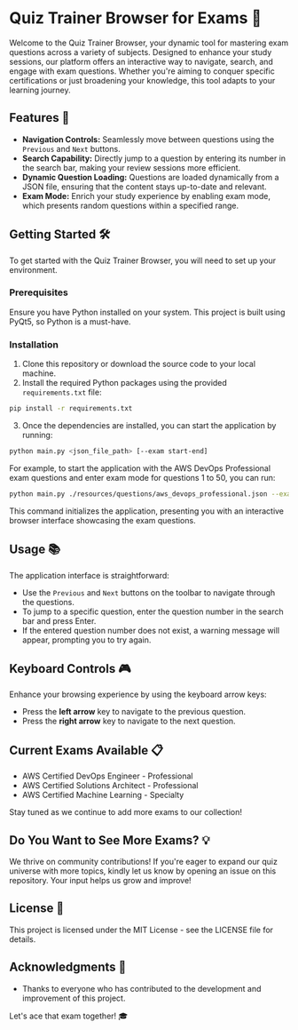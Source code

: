 
# Quiz Trainer Browser for Exams 🚀

Welcome to the Quiz Trainer Browser, your dynamic tool for mastering exam questions across a variety of subjects. Designed to enhance your study sessions, our platform offers an interactive way to navigate, search, and engage with exam questions. Whether you're aiming to conquer specific certifications or just broadening your knowledge, this tool adapts to your learning journey.

## Features 🌟

- **Navigation Controls:** Seamlessly move between questions using the `Previous` and `Next` buttons.
- **Search Capability:** Directly jump to a question by entering its number in the search bar, making your review sessions more efficient.
- **Dynamic Question Loading:** Questions are loaded dynamically from a JSON file, ensuring that the content stays up-to-date and relevant.
- **Exam Mode:** Enrich your study experience by enabling exam mode, which presents random questions within a specified range.

## Getting Started 🛠️

To get started with the Quiz Trainer Browser, you will need to set up your environment.

### Prerequisites

Ensure you have Python installed on your system. This project is built using PyQt5, so Python is a must-have.

### Installation

1. Clone this repository or download the source code to your local machine.
2. Install the required Python packages using the provided `requirements.txt` file:

```bash
pip install -r requirements.txt
```

3. Once the dependencies are installed, you can start the application by running:

```bash
python main.py <json_file_path> [--exam start-end]
```

For example, to start the application with the AWS DevOps Professional exam questions and enter exam mode for questions 1 to 50, you can run:

```bash
python main.py ./resources/questions/aws_devops_professional.json --exam 1-50
```

This command initializes the application, presenting you with an interactive browser interface showcasing the exam questions.

## Usage 📚

The application interface is straightforward:

- Use the `Previous` and `Next` buttons on the toolbar to navigate through the questions.
- To jump to a specific question, enter the question number in the search bar and press Enter.
- If the entered question number does not exist, a warning message will appear, prompting you to try again.

## Keyboard Controls 🎮

Enhance your browsing experience by using the keyboard arrow keys:

- Press the **left arrow** key to navigate to the previous question.
- Press the **right arrow** key to navigate to the next question.

## Current Exams Available 📋

- AWS Certified DevOps Engineer - Professional
- AWS Certified Solutions Architect - Professional
- AWS Certified Machine Learning - Specialty

Stay tuned as we continue to add more exams to our collection!

## Do You Want to See More Exams? 💡

We thrive on community contributions! If you're eager to expand our quiz universe with more topics, kindly let us know by opening an issue on this repository. Your input helps us grow and improve!

## License 📄

This project is licensed under the MIT License - see the LICENSE file for details.

## Acknowledgments 🙏

- Thanks to everyone who has contributed to the development and improvement of this project.

Let's ace that exam together! 🎓
